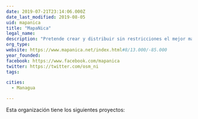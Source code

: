 ```yaml
---
date: 2019-07-21T23:14:06.000Z
date_last_modified: 2019-08-05
uid: mapanica
title: "MapaNica"
legal_name: 
description: "Pretende crear y distribuir sin restricciones el mejor mapa de Nicaragua de manera colaborativa y libre."
org_type: 
website: https://www.mapanica.net/index.html#8/13.000/-85.000
year_founded: 
facebook: https://www.facebook.com/mapanica
twitter: https://twitter.com/osm_ni
tags:

cities: 
  - Managua

---
```


Esta organización tiene los siguientes proyectos:


